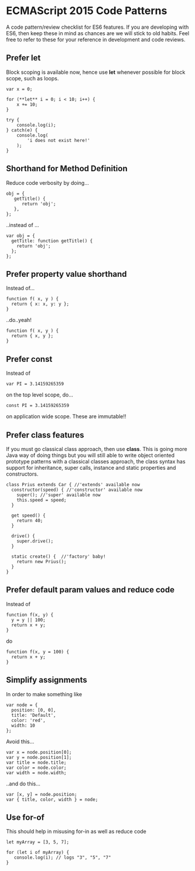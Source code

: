 # ECMAScript 2015 Code Patterns

A code pattern/review checklist for ES6 features. If you are developing with ES6, then keep these in mind as chances are we will stick to old habits. Feel free to refer to these for your reference in development and code reviews.

## Prefer let

Block scoping is available now, hence use **let** whenever possible for block scope, such as loops.

```
var x = 0;

for (**let** i = 0; i < 10; i++) {
    x += 10;
}

try {
	console.log(i);
} catch(e) {
	console.log(
		'i does not exist here!'
	);
}
```

## Shorthand for Method Definition

Reduce code verbosity by doing...

```
obj = {
   getTitle() {
      return 'obj';
   },
};
```

..instead of ...

```
var obj = {
  getTitle: function getTitle() {
    return 'obj';
  };
};
```

## Prefer property value shorthand

Instead of...

```
function f( x, y ) {
  return { x: x, y: y };
}
```

..do..yeah!

```
function f( x, y ) {
  return { x, y };
}
```

## Prefer const

Instead of 

```
var PI = 3.14159265359
```
on the top level scope, do...

```
const PI = 3.14159265359
```
on application wide scope. These are immutable!!

## Prefer class features

If you must go classical class approach, then use **class**. This is going more Java way of doing things but you will still able to write object oriented prototype patterns with a classical classes approach, the class syntax has support for inheritance, super calls, instance and static properties and constructors.

```
class Prius extends Car { //'extends' available now
  constructor(speed) { //'constructor' available now
    super(); //'super' available now
    this.speed = speed;
  }

  get speed() {
    return 40;
  }

  drive() {
    super.drive();
  }

  static create() {  //'factory' baby!
    return new Prius();
  }
}
```

## Prefer default param values and reduce code

Instead of 

```
function f(x, y) {
  y = y || 100;
  return x + y;
}
```
do

```
function f(x, y = 100) {
  return x + y;
}
```

## Simplify assignments

In order to make something like

```
var node = {
  position: [0, 0],
  title: 'Default',
  color: 'red',
  width: 10
};
```
Avoid this...

```
var x = node.position[0];
var y = node.position[1];
var title = node.title;
var color = node.color;
var width = node.width;
```

..and do this...

```
var [x, y] = node.position;
var { title, color, width } = node;
```

## Use for-of

This should help in misusing for-in as well as reduce code

```
let myArray = [3, 5, 7];

for (let i of myArray) {
   console.log(i); // logs "3", "5", "7"
}
```

